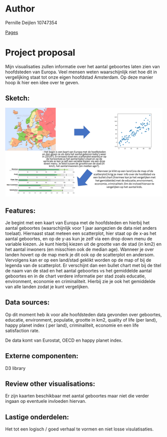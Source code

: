 # Author

Pernille Deijlen
10747354

[Pages](https://pernilledeijlen.github.io/Project/)

# Project proposal
Mijn visualisaties zullen informatie over het aantal geboortes laten zien van hoofdsteden van Europa. Veel mensen weten waarschijnlijk niet hoe dit in vergelijking staat tot onze eigen hoofdstad Amsterdam. Op deze manier hoop ik hier een idee over te geven.

## Sketch:
![sketch](doc/sketch.PNG)

## Features:
Je begint met een kaart van Europa met de hoofdsteden en hierbij het aantal geboortes (waarschijnlijk voor 1 jaar aangezien de data niet anders toelaat). Hiernaast staat meteen een scatterplot, hier staat op de x-as het aantal geboortes, en op de y-as kun je zelf via een drop down menu de variable kiezen. Je kunt hierbij kiezen uit de grootte van de stad (in km2) en het aantal inwoners (en misschien ook de median age). Wanneer je over landen hovert op de map merk je dit ook op de scatterplot en andersom. Vervolgens kan er op een land/stad geklikt worden op de map of bij de legenda van de scatterplot. Er verschijnt dan een bullet chart met bij de titel de naam van de stad en het aantal geboortes vs het gemiddelde aantal geboortes en in de chart verdere informatie per stad zoals educatie, environment, economie en criminaliteit. Hierbij zie je ook het gemiddelde van alle landen zodat je kunt vergelijken.

## Data sources:
Op dit moment heb ik voor alle hoofdsteden data gevonden over geboortes, educatie, environment, populatie, grootte in km2, quality of life (per land), happy planet index ( per land), criminaliteit, economie en een life satisfaction rate.

De data komt van Eurostat, OECD en happy planet index.

## Externe componenten:
D3 library

## Review other visualisations:
Er zijn kaarten beschikbaar met aantal geboortes maar niet die verder ingaan op eventuele invloeden hiervan.

## Lastige onderdelen:
Het tot een logisch / goed verhaal te vormen en niet losse visulatisaties.



